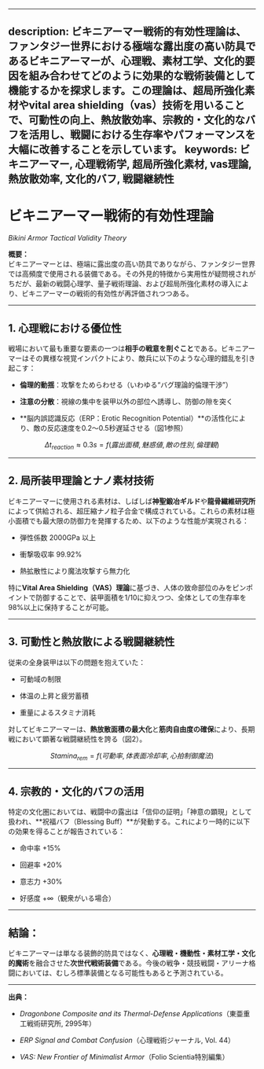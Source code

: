----------
description: ビキニアーマー戦術的有効性理論は、ファンタジー世界における極端な露出度の高い防具であるビキニアーマーが、心理戦、素材工学、文化的要因を組み合わせてどのように効果的な戦術装備として機能するかを探求します。この理論は、超局所強化素材やvital area shielding（vas）技術を用いることで、可動性の向上、熱放散効率、宗教的・文化的なバフを活用し、戦闘における生存率やパフォーマンスを大幅に改善することを示しています。
keywords: ビキニアーマー, 心理戦術学, 超局所強化素材, vas理論, 熱放散効率, 文化的バフ, 戦闘継続性
----------

ビキニアーマー戦術的有効性理論
===============

_Bikini Armor Tactical Validity Theory_

**概要：**  
ビキニアーマーとは、極端に露出度の高い防具でありながら、ファンタジー世界では高頻度で使用される装備である。その外見的特徴から実用性が疑問視されがちだが、最新の戦闘心理学、量子戦術理論、および超局所強化素材の導入により、ビキニアーマーの戦術的有効性が再評価されつつある。

* * *

1\. 心理戦における優位性
--------------

戦場において最も重要な要素の一つは**相手の戦意を削ぐこと**である。ビキニアーマーはその異様な視覚インパクトにより、敵兵に以下のような心理的錯乱を引き起こす：

*   **倫理的動揺**：攻撃をためらわせる（いわゆる“バグ理論的倫理干渉”）
    
*   **注意の分散**：視線の集中を装甲以外の部位へ誘導し、防御の隙を突く
    
*   \*\*脳内誤認識反応（ERP：Erotic Recognition Potential）\*\*の活性化により、敵の反応速度を0.2～0.5秒遅延させる（図1参照）
    

$$
Δt_{reaction} ≈ 0.3s = f(露出面積, 魅惑値, 敵の性別, 倫理観) 
$$

* * *

2\. 局所装甲理論とナノ素材技術
-----------------

ビキニアーマーに使用される素材は、しばしば**神聖鍛冶ギルド**や**龍骨繊維研究所**によって供給される、超圧縮ナノ粒子合金で構成されている。これらの素材は極小面積でも最大限の防御力を発揮するため、以下のような性能が実現される：

*   弾性係数 2000GPa 以上
    
*   衝撃吸収率 99.92%
    
*   熱拡散性により魔法攻撃すら無力化
    

特に**Vital Area Shielding（VAS）理論**に基づき、人体の致命部位のみをピンポイントで防御することで、装甲面積を1/10に抑えつつ、全体としての生存率を98%以上に保持することが可能。

* * *

3\. 可動性と熱放散による戦闘継続性
-------------------

従来の全身装甲は以下の問題を抱えていた：

*   可動域の制限
    
*   体温の上昇と疲労蓄積
    
*   重量によるスタミナ消耗
    

対してビキニアーマーは、**熱放散面積の最大化**と**筋肉自由度の確保**により、長期戦において顕著な戦闘継続性を誇る（図2）。

$$
Stamina_{rem} = f(可動率, 体表面冷却率, 心拍制御魔法) 
$$

* * *

4\. 宗教的・文化的バフの活用
----------------

特定の文化圏においては、戦闘中の露出は「信仰の証明」「神意の顕現」として扱われ、\*\*祝福バフ（Blessing Buff）\*\*が発動する。これにより一時的に以下の効果を得ることが報告されている：

*   命中率 +15%
    
*   回避率 +20%
    
*   意志力 +30%
    
*   好感度 +∞（観衆がいる場合）
    

* * *

結論：
---

ビキニアーマーは単なる装飾的防具ではなく、**心理戦・機動性・素材工学・文化的魔術**を融合させた**次世代戦術装備**である。今後の戦争・競技戦闘・アリーナ格闘においては、むしろ標準装備となる可能性もあると予測されている。

* * *

**出典：**

*   _Dragonbone Composite and its Thermal-Defense Applications_（東亜重工戦術研究所, 2995年）
    
*   _ERP Signal and Combat Confusion_（心理戦術ジャーナル, Vol. 44）
    
*   _VAS: New Frontier of Minimalist Armor_（Folio Scientia特別編集）